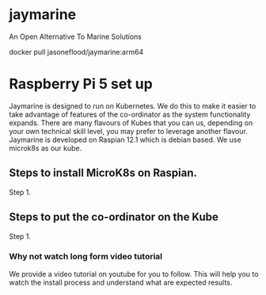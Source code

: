 # jaymarine
An Open Alternative To Marine Solutions

docker pull jasoneflood/jaymarine:arm64

# Raspberry Pi 5 set up

Jaymarine is designed to run on Kubernetes. We do this to make it easier to take advantage of features of the co-ordinator as the system functionality expands. There are many flavours of Kubes that you can us, depending on your own technical skill level, you may prefer to leverage another flavour. Jaymarine is developed on Raspian 12.1 which is debian based. We use microk8s as our kube.

## Steps to install MicroK8s on Raspian.
Step 1.


## Steps to put the co-ordinator on the Kube
Step 1.


### Why not watch long form video tutorial
We provide a video tutorial on youtube for you to follow. This will help you to watch the install process and understand what are expected results.
